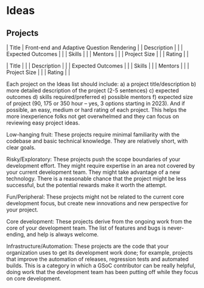 # Ideas

## Projects

| Title | Front-end and Adaptive Question Rendering | 
| Description | |
| Expected Outcomes | |
| Skills | |
| Mentors | |
| Project Size | |
| Rating | |







| Title |  | 
| Description | |
| Expected Outcomes | |
| Skills | |
| Mentors | |
| Project Size | |
| Rating | |

Each project on the Ideas list should include: a) a project title/description b) more detailed description of the project (2-5 sentences) c) expected outcomes d) skills required/preferred e) possible mentors f) expected size of project (90, 175 or 350 hour – yes, 3 options starting in 2023). And if possible, an easy, medium or hard rating of each project. This helps the more inexperience folks not get overwhelmed and they can focus on reviewing easy project ideas.



Low-hanging fruit: These projects require minimal familiarity with the codebase and basic technical knowledge. They are relatively short, with clear goals.

Risky/Exploratory: These projects push the scope boundaries of your development effort. They might require expertise in an area not covered by your current development team. They might take advantage of a new technology. There is a reasonable chance that the project might be less successful, but the potential rewards make it worth the attempt.

Fun/Peripheral: These projects might not be related to the current core development focus, but create new innovations and new perspective for your project.

Core development: These projects derive from the ongoing work from the core of your development team. The list of features and bugs is never-ending, and help is always welcome.

Infrastructure/Automation: These projects are the code that your organization uses to get its development work done; for example, projects that improve the automation of releases, regression tests and automated builds. This is a category in which a GSoC contributor can be really helpful, doing work that the development team has been putting off while they focus on core development.

